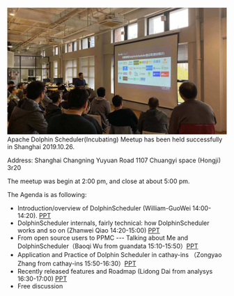 ![avatar](/img/2019-10-26-user.jpg)
Apache Dolphin Scheduler(Incubating) Meetup has been held successfully in Shanghai 2019.10.26.

Address: Shanghai Changning Yuyuan Road 1107 Chuangyi space (Hongji) 3r20

The meetup was begin at 2:00 pm, and close at about 5:00 pm.

The Agenda is as following:

* Introduction/overview of DolphinScheduler (William-GuoWei 14:00-14:20). [PPT](/file/2019-10-26/DolphinScheduler_guowei.pptx)
* DolphinScheduler internals, fairly technical: how DolphinScheduler works and so on (Zhanwei Qiao 14:20-15:00) [PPT](/file/2019-10-26/DolphinScheduler_qiaozhanwei.pptx)
* From open source users to PPMC --- Talking about Me and DolphinScheduler（Baoqi Wu from guandata 15:10-15:50）[PPT](/file/2019-10-26/Dolphinescheduler_baoqiwu.pptx)
* Application and Practice of Dolphin Scheduler in cathay-ins （Zongyao Zhang from cathay-ins 15:50-16:30）[PPT](/file/2019-10-26/DolphinScheduler_zhangzongyao.pptx)
* Recently released features and Roadmap (Lidong Dai from analysys 16:30-17:00) [PPT](/file/2019-10-26/DolphinScheduler_dailidong.pptx)
* Free discussion
